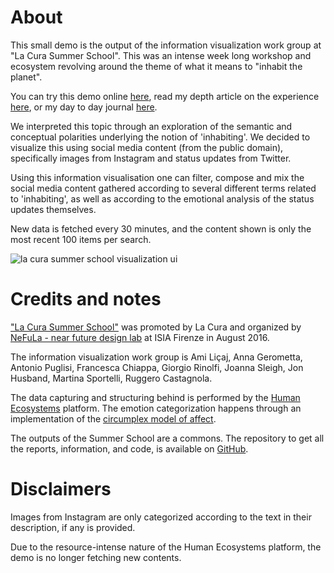 # About
This small demo is the output of the information visualization work group at "La Cura Summer School". This was an intense week long workshop and ecosystem revolving around the theme of what it means to "inhabit the planet". 

You can try this demo online [here](http://lcss2016.ruggerocastagnola.com), read my depth article on the experience [here](https://parcodiyellowstone.it/en/lab/la-cura-summer-school), or my day to day journal [here](https://github.com/xdxdVSxdxd/LaCuraBook/blob/master/IT/La-Cura-Summer-School/Outputs/Data-Visualization/lcss2016_dataviz_work_group_diary.pdf).

We interpreted this topic through an exploration of the semantic and conceptual polarities underlying the notion of 'inhabiting'. We decided to visualize this using social media content (from the public domain), specifically images from Instagram and status updates from Twitter.

Using this information visualisation one can filter, compose and mix the social media content gathered according to several different terms related to 'inhabiting', as well as according to the emotional analysis of the status updates themselves.

New data is fetched every 30 minutes, and the content shown is only the most recent 100 items per search.

![la cura summer school visualization ui](https://ruggerocastagnola.com/docs/2016_la_cura_summer_school_viz_01.png)

# Credits and notes
["La Cura Summer School"](http://la-cura.it/summerschool/eng/) was promoted by La Cura and organized by [NeFuLa - near future design lab](http://nefula.com/) at ISIA Firenze in August 2016.

The information visualization work group is Ami Liçaj, Anna Gerometta, Antonio Puglisi, Francesca Chiappa, Giorgio Rinolfi, Joanna Sleigh, Jon Husband, Martina Sportelli, Ruggero Castagnola.

The data capturing and structuring behind is performed by the [Human Ecosystems](http://human-ecosystems.com/home/) platform. The emotion categorization happens through an implementation of the [circumplex model of affect](https://en.wikipedia.org/wiki/Emotion_classification#Circumplex_model).

The outputs of the Summer School are a commons. The repository to get all the reports, information, and code, is available on [GitHub](https://github.com/xdxdVSxdxd/LaCuraBook/tree/master/IT/La-Cura-Summer-School/).

# Disclaimers
Images from Instagram are only categorized according to the text in their description, if any is provided.

Due to the resource-intense nature of the Human Ecosystems platform, the demo is no longer fetching new contents.
